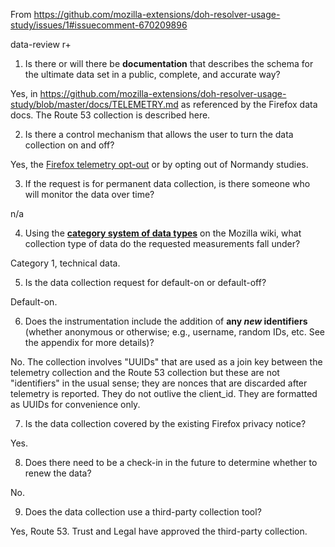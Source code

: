 From https://github.com/mozilla-extensions/doh-resolver-usage-study/issues/1#issuecomment-670209896

data-review r+

1) Is there or will there be **documentation** that describes the schema for the ultimate data set in a public, complete, and accurate way?

Yes, in https://github.com/mozilla-extensions/doh-resolver-usage-study/blob/master/docs/TELEMETRY.md as referenced by the Firefox data docs. The Route 53 collection is described here.

2) Is there a control mechanism that allows the user to turn the data collection on and off?

Yes, the [Firefox telemetry opt-out](https://support.mozilla.org/en-US/kb/share-data-mozilla-help-improve-firefox) or by opting out of Normandy studies.

3) If the request is for permanent data collection, is there someone who will monitor the data over time?

n/a

4) Using the **[category system of data types](https://wiki.mozilla.org/Firefox/Data_Collection)** on the Mozilla wiki, what collection type of data do the requested measurements fall under?

Category 1, technical data.

5) Is the data collection request for default-on or default-off?

Default-on.

6) Does the instrumentation include the addition of **any *new* identifiers** (whether anonymous or otherwise; e.g., username, random IDs, etc.  See the appendix for more details)?

No. The collection involves "UUIDs" that are used as a join key between the telemetry collection and the Route 53 collection but these are not "identifiers" in the usual sense; they are nonces that are discarded after telemetry is reported. They do not outlive the client_id. They are formatted as UUIDs for convenience only.

7) Is the data collection covered by the existing Firefox privacy notice?

Yes.

8) Does there need to be a check-in in the future to determine whether to renew the data?

No.

9) Does the data collection use a third-party collection tool?

Yes, Route 53. Trust and Legal have approved the third-party collection.
